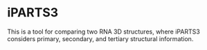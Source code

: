 # iPARTS3 
This is a tool for comparing two RNA 3D structures, where iPARTS3 considers primary, secondary, and tertiary structural information.



